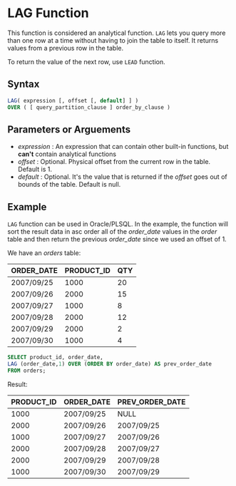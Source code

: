 # LAG Function
This function is considered an analytical function. `LAG` lets you query more than one row at a time without having to join the table to itself.
It returns values from a previous row in the table.

To return the value of the next row, use `LEAD` function.

## Syntax
```sql
LAG( expression [, offset [, default] ] )
OVER ( [ query_partition_clause ] order_by_clause )
```

## Parameters or Arguements
- *expression* : An expression that can contain other built-in functions, but **can't** contain analytical functions
- *offset* : Optional. Physical offset from the current row in the table. Default is 1.
- *default* : Optional. It's the value that is returned if the *offset* goes out of bounds of the table. Default is null.

## Example
`LAG` function can be used in Oracle/PLSQL.
In the example, the function will sort the result data in asc order all of the *order_date* values in the *order* table and then return
the previous *order_date* since we used an offset of 1.

We have an *orders* table:

| ORDER_DATE | PRODUCT_ID | QTY |
| --- | --- | --- |
| 2007/09/25 | 1000 | 20 | 
| 2007/09/26 | 2000 | 15 |
| 2007/09/27 | 1000 | 8 |
| 2007/09/28 | 2000 | 12 | 
| 2007/09/29 | 2000 | 2 |
| 2007/09/30 | 1000 | 4 |

```SQL
SELECT product_id, order_date,
LAG (order_date,1) OVER (ORDER BY order_date) AS prev_order_date
FROM orders;
```
Result:

| PRODUCT_ID | ORDER_DATE | PREV_ORDER_DATE |
| --- | --- | --- |
| 1000 | 2007/09/25 | NULL | 
| 2000 | 2007/09/26 | 2007/09/25 | 
| 1000 | 2007/09/27 | 2007/09/26 | 
| 2000 | 2007/09/28 | 2007/09/27 | 
| 2000 | 2007/09/29 | 2007/09/28 | 
| 1000 | 2007/09/30 | 2007/09/29 | 


